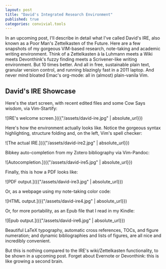 ```yaml
---
layout: post
title: "David's Integrated Research Environment"
published: true
categories: convivial.tools
---
```


In an upcoming post, I'll describe in detail what I've called David's IRE, also known as a Poor Man's Zettelkasten of the Future.
Here are a few snapshots of my gorgeous VIM-based research, note-taking and academic writing environment.
Think of a Zettelkasten à la Luhmann meets a Wiki meets Devonthink's fuzzy finding meets a Scrivener-like writing environment.
But 10 times better.
And all in free, sustainable plain text, granular version control, and running blazingly fast in a 2011 laptop.
And never mind bloated Emac's org-mode: all in (almost) plain-vanila Vim.

## David's IRE Showcase 

Here's the start screen, with recent edited files and some Cow Says wisdom, via Vim-Startify:

![IRE's welcome screen.]({{"/assets/david-ire.jpg" | absolute_url}})

Here's how the environment actually looks like. Notice the gorgeous syntax highlighting, structure folding and, on the left, Vim's spell checker:

![The actual IRE.]({{"/assets/david-ire2.jpg" | absolute_url}})

Bibkey auto-completion from my Zotero bibliography via Vim-Pandoc:

![Autocompletion.]({{"/assets/david-ire5.jpg" | absolute_url}})

Finally, this is how a PDF looks like:

![PDF output.]({{"/assets/david-ire3.jpg" | absolute_url}})

Or, as a webpage using my note-taking color code:

![HTML output.]({{"/assets/david-ire4.jpg" | absolute_url}})

Or, for more portability, as an Epub file that I read in my Kindle:

![Epub output.]({{"/assets/david-ire6.jpg" | absolute_url}})

Beautiful LaTeX typography, automatic cross references, TOCs, and figure numeration; and dynamic bibliographies and lists of figures, are all nice and incredibly convenient. 

But this is nothing compared to the IRE's wiki/Zettelkasten functionality, to be shown in a upcoming post. Forget about Evernote or Devonthink: this is like growing a second brain.

